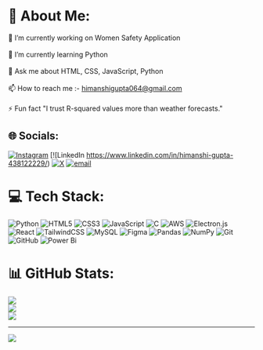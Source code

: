 # 💫 About Me:
🔭 I’m currently working on Women Safety Application<br><br>🌱 I’m currently learning Python<br><br>💬 Ask me about HTML, CSS, JavaScript, Python<br><br>📫 How to reach me :- himanshigupta064@gmail.com<br><br>⚡ Fun fact "I trust R-squared values more than weather forecasts."


## 🌐 Socials:
[![Instagram](https://img.shields.io/badge/Instagram-%23E4405F.svg?logo=Instagram&logoColor=white)](https://instagram.com/himanshigupta04) [![LinkedIn https://www.linkedin.com/in/himanshi-gupta-438122229/) [![X](https://img.shields.io/badge/X-black.svg?logo=X&logoColor=white)](https://x.com/itshimanshii) [![email](https://img.shields.io/badge/Email-D14836?logo=gmail&logoColor=white)](mailto:himanshigupta064@gmail.com) 

# 💻 Tech Stack:
![Python](https://img.shields.io/badge/python-3670A0?style=for-the-badge&logo=python&logoColor=ffdd54) ![HTML5](https://img.shields.io/badge/html5-%23E34F26.svg?style=for-the-badge&logo=html5&logoColor=white) ![CSS3](https://img.shields.io/badge/css3-%231572B6.svg?style=for-the-badge&logo=css3&logoColor=white) ![JavaScript](https://img.shields.io/badge/javascript-%23323330.svg?style=for-the-badge&logo=javascript&logoColor=%23F7DF1E) ![C](https://img.shields.io/badge/c-%2300599C.svg?style=for-the-badge&logo=c&logoColor=white) ![AWS](https://img.shields.io/badge/AWS-%23FF9900.svg?style=for-the-badge&logo=amazon-aws&logoColor=white) ![Electron.js](https://img.shields.io/badge/Electron-191970?style=for-the-badge&logo=Electron&logoColor=white) ![React](https://img.shields.io/badge/react-%2320232a.svg?style=for-the-badge&logo=react&logoColor=%2361DAFB) ![TailwindCSS](https://img.shields.io/badge/tailwindcss-%2338B2AC.svg?style=for-the-badge&logo=tailwind-css&logoColor=white) ![MySQL](https://img.shields.io/badge/mysql-4479A1.svg?style=for-the-badge&logo=mysql&logoColor=white) ![Figma](https://img.shields.io/badge/figma-%23F24E1E.svg?style=for-the-badge&logo=figma&logoColor=white) ![Pandas](https://img.shields.io/badge/pandas-%23150458.svg?style=for-the-badge&logo=pandas&logoColor=white) ![NumPy](https://img.shields.io/badge/numpy-%23013243.svg?style=for-the-badge&logo=numpy&logoColor=white) ![Git](https://img.shields.io/badge/git-%23F05033.svg?style=for-the-badge&logo=git&logoColor=white) ![GitHub](https://img.shields.io/badge/github-%23121011.svg?style=for-the-badge&logo=github&logoColor=white) ![Power Bi](https://img.shields.io/badge/power_bi-F2C811?style=for-the-badge&logo=powerbi&logoColor=black)
# 📊 GitHub Stats:
![](https://github-readme-stats.vercel.app/api?username=himanshigupta14&theme=dracula&hide_border=false&include_all_commits=true&count_private=false)<br/>
![](https://nirzak-streak-stats.vercel.app/?user=himanshigupta14&theme=dracula&hide_border=false)<br/>
![](https://github-readme-stats.vercel.app/api/top-langs/?username=himanshigupta14&theme=dracula&hide_border=false&include_all_commits=true&count_private=false&layout=compact)

---
[![](https://visitcount.itsvg.in/api?id=himanshigupta14&icon=0&color=0)](https://visitcount.itsvg.in)

<!-- Proudly created with GPRM ( https://gprm.itsvg.in ) -->
